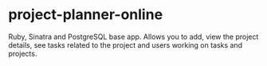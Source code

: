 # project-planner-online
Ruby, Sinatra and PostgreSQL base app. Allows you to add, view the project details, see tasks related to the project and users working on tasks and projects.
